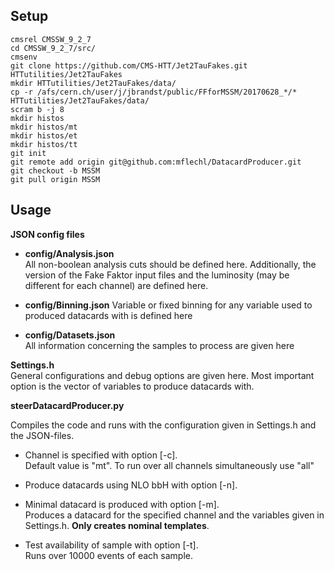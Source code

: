 ## Setup

    cmsrel CMSSW_9_2_7  
    cd CMSSW_9_2_7/src/  
    cmsenv  
    git clone https://github.com/CMS-HTT/Jet2TauFakes.git HTTutilities/Jet2TauFakes  
    mkdir HTTutilities/Jet2TauFakes/data/  
    cp -r /afs/cern.ch/user/j/jbrandst/public/FFforMSSM/20170628_*/* HTTutilities/Jet2TauFakes/data/  
    scram b -j 8
    mkdir histos
    mkdir histos/mt
    mkdir histos/et
    mkdir histos/tt
    git init  
    git remote add origin git@github.com:mflechl/DatacardProducer.git  
    git checkout -b MSSM  
    git pull origin MSSM  

## Usage

**JSON config files**
-   **config/Analysis.json**     
    All non-boolean analysis cuts should be defined here. Additionally, the version of the Fake Faktor input files 
    and  the luminosity (may be different for each channel) are defined here.

-   **config/Binning.json** 
    Variable or fixed binning for any variable used to produced datacards with is defined here

-   **config/Datasets.json**    
    All information concerning the samples to process are given here

**Settings.h**  
General configurations and debug options are given here. Most important option is the vector of variables to produce datacards with.

**steerDatacardProducer.py**

Compiles the code and runs with the configuration given in Settings.h and the JSON-files. 

-   Channel is specified with option [-c].  
    Default value is "mt". To run over all channels simultaneously use "all"

-   Produce datacards using NLO bbH with option [-n].   

-   Minimal datacard is produced with option [-m].  
    Produces a datacard for the specified channel and the variables given in Settings.h.
    **Only creates nominal templates**.

-   Test availability of sample with option [-t].   
    Runs over 10000 events of each sample.


